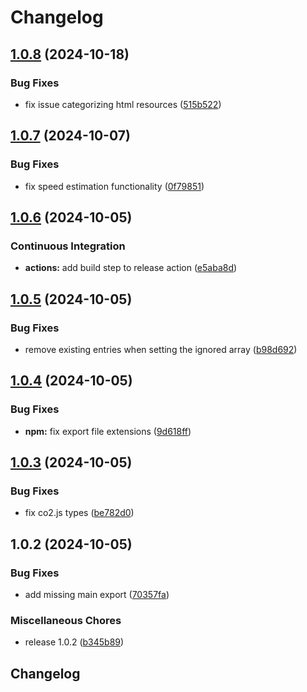 # Changelog

## [1.0.8](https://github.com/grantcodes/footprint/compare/v1.0.7...v1.0.8) (2024-10-18)


### Bug Fixes

* fix issue categorizing html resources ([515b522](https://github.com/grantcodes/footprint/commit/515b52270d012ca9b065c61d9b15f435f02fb5b7))

## [1.0.7](https://github.com/grantcodes/footprint/compare/v1.0.6...v1.0.7) (2024-10-07)


### Bug Fixes

* fix speed estimation functionality ([0f79851](https://github.com/grantcodes/footprint/commit/0f798510ee9a2cfe1c459d4f2f3560a8de220dfd))

## [1.0.6](https://github.com/grantcodes/footprint/compare/v1.0.5...v1.0.6) (2024-10-05)


### Continuous Integration

* **actions:** add build step to release action ([e5aba8d](https://github.com/grantcodes/footprint/commit/e5aba8d49292e4a6b83c6f99ace56d4e38cdf1bc))

## [1.0.5](https://github.com/grantcodes/footprint/compare/v1.0.4...v1.0.5) (2024-10-05)


### Bug Fixes

* remove existing entries when setting the ignored array ([b98d692](https://github.com/grantcodes/footprint/commit/b98d6927753b4830020703195b94aa302a33d37a))

## [1.0.4](https://github.com/grantcodes/footprint/compare/v1.0.3...v1.0.4) (2024-10-05)


### Bug Fixes

* **npm:** fix export file extensions ([9d618ff](https://github.com/grantcodes/footprint/commit/9d618ffe6a9505f91911badf0d2bcb65400fe5f2))

## [1.0.3](https://github.com/grantcodes/footprint/compare/v1.0.2...v1.0.3) (2024-10-05)


### Bug Fixes

* fix co2.js types ([be782d0](https://github.com/grantcodes/footprint/commit/be782d0ba854efe0e35fbf9b11e7daaed12025c0))

## 1.0.2 (2024-10-05)


### Bug Fixes

* add missing main export ([70357fa](https://github.com/grantcodes/footprint/commit/70357fa03a9d637560ef6a739e18ec3a8669af06))


### Miscellaneous Chores

* release 1.0.2 ([b345b89](https://github.com/grantcodes/footprint/commit/b345b897be5514fa42f7d1ce1884eb3719975efc))

## Changelog
